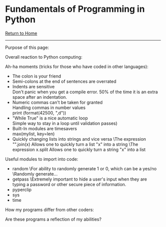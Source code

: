 # Fundamentals of Programming in Python
[Return to Home](https://angie-gh.github.io/adix.github.io/)


*********************************************************************************** 


Purpose of this page:

Overall reaction to Python computing:

Ah-ha moments (tricks for those who have coded in other languages):
- The colon is your friend
- Semi-colons at the end of sentences are overrated
- Indents are sensitive
	<br/>Don't panic when you get a compile error.  50% of the time it is an extra space after an indentation.
- Numeric commas can't be taken for granted
	<br/>Handling commas in number values
	<br/>print (format(42500, ",d"))
- "While True" is a nice automatic loop
	<br/>Simple way to stay in a loop until validation passes)
- Built-In modules are timesavers
	<br/>max(mylist, key=len)
- Quickly changing lists into strings and vice versa
	\The expression "".join(x)    Allows one to quickly turn a list "x" into a string
	\The expression x.split    Allows one to quickly turn a string "x" into a list

Useful modules to import into code:
- random
	\For ability to randomly generate 1 or 0, which can be a yes/no 
	\Randomly generate...
- getpass
	\Extremely important to hide a user's input when they are typing a password or other secure piece of information.
- pyperclip
- sys
- time

How my programs differ from other coders:

Are these programs a reflection of my abilities?








